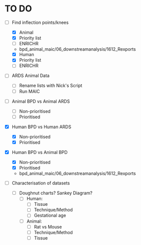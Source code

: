 # TO DO

- [ ] Find inflection points/knees
  - [x]  Animal
    - [x] Priority list
    - [ ] ENRICHR
    - bpd_animal_maic/06_downstreamanalysis/1612_Rexports
  - [x]  Human
    - [x] Priority list
    - [ ] ENRICHR

- [ ] ARDS Animal Data
  - [ ] Rename lists with Nick's Script
  - [ ] Run MAIC
      
- [ ] Animal BPD vs Animal ARDS
  - [ ] Non-prioritised
  - [ ] Prioritised
        
- [x] Human BPD vs Human ARDS
  - [x] Non-prioritised
  - [x] Prioritised
        
- [x] Human BPD vs Animal BPD
  - [x] Non-prioritised
  - [x] Prioritised
  - bpd_animal_maic/06_downstreamanalysis/1612_Rexports
     
- [ ] Characterisation of datasets
  - [ ] Doughnut charts? Sankey Diagram?
    - [ ] Human:
      - [ ] Tissue
      - [ ] Technique/Method
      - [ ] Gestational age
    - [ ] Animal:
      - [ ] Rat vs Mouse
      - [ ] Technique/Method
      - [ ] Tissue
